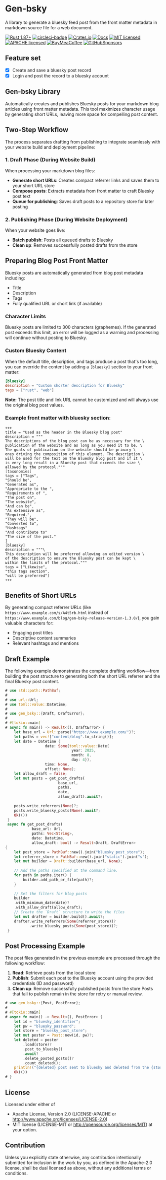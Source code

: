 # Gen-bsky

A library to generate a bluesky feed post from the front matter metadata in markdown source file for a web document.

[![Rust 1.87+][version-badge]][version-url]
[![circleci-badge]][circleci-url]
[![Crates.io][crates-badge]][crates-url]
[![Docs][docs-badge]][docs-url]
[![MIT licensed][mit-badge]][mit-url]
[![APACHE licensed][apache-badge]][apache-url]
[![BuyMeaCoffee][bmac-badge]][bmac-url]
[![GitHubSponsors][ghub-badge]][ghub-url]

[crates-badge]: https://img.shields.io/crates/v/gen-bsky.svg
[crates-url]: https://crates.io/crates/gen-bsky
[mit-badge]: https://img.shields.io/badge/license-MIT-blue.svg
[mit-url]: https://github.com/jerusdp/gen-bsky/blob/main/LICENSE-MIT
[apache-badge]: https://img.shields.io/badge/license-APACHE-blue.svg
[apache-url]: https://github.com/jerusdp/gen-bsky/blob/main/LICENSE-MIT
[circleci-badge]: https://dl.circleci.com/status-badge/img/gh/jerus-org/pcu/tree/main.svg?style=svg
[circleci-url]: https://dl.circleci.com/status-badge/redirect/gh/jerus-org/pcu/tree/main
[version-badge]: https://img.shields.io/badge/rust-1.81+-orange.svg
[version-url]: https://www.rust-lang.org
[docs-badge]:  https://docs.rs/gen-bsky/badge.svg
[docs-url]:  https://docs.rs/gen-bsky
[bmac-badge]: https://badgen.net/badge/icon/buymeacoffee?color=yellow&icon=buymeacoffee&label
[bmac-url]: https://buymeacoffee.com/jerusdp
[ghub-badge]: https://img.shields.io/badge/sponsor-30363D?logo=GitHub-Sponsors&logoColor=#white
[ghub-url]: https://github.com/sponsors/jerusdp

## Feature set

- [X] Create and save a bluesky post record
- [X] Login and post the record to a bluesky account

## Gen-bsky Library


Automatically creates and publishes Bluesky posts for your markdown blog
articles using front matter metadata. This tool maximizes character usage by
generating short URLs, leaving more space for compelling post content.

## Two-Step Workflow

The process separates drafting from publishing to integrate seamlessly with
your website build and deployment pipeline:

### 1. Draft Phase (During Website Build)

When processing your markdown blog files:
- **Generate short URLs**: Creates compact referrer links and saves them to
  your short URL store
- **Compose posts**: Extracts metadata from front matter to craft Bluesky
  post text
- **Queue for publishing**: Saves draft posts to a repository store for
  later posting

### 2. Publishing Phase (During Website Deployment)

When your website goes live:
- **Batch publish**: Posts all queued drafts to Bluesky
- **Clean up**: Removes successfully posted drafts from the store

## Preparing Blog Post Front Matter

Bluesky posts are automatically generated from blog post metadata including:
- Title
- Description  
- Tags
- Fully qualified URL or short link (if available)

### Character Limits

Bluesky posts are limited to 300 characters (graphemes). If the generated
post exceeds this limit, an error will be logged as a warning and processing
will continue without posting to Bluesky.

### Custom Bluesky Content

When the default title, description, and tags produce a post that's too long,
you can override the content by adding a `[bluesky]` section to your front matter:

```toml
[bluesky]
description = "Custom shorter description for Bluesky"
tags = ["rust", "web"]
```

**Note:** The post title and link URL cannot be customized and will always use
the original blog post values.

### Example front matter with bluesky section:

```
+++
title = "Used as the header in the Bluesky blog post"
description = """
The descriptions of the blog post can be as necessary for the \
publication of the website and as long as you need it to be. \
The goals of publication on the website should be primary \
ones driving the composition of this element. The description \
will be used for the text on the Bluesky blog post and if it \
is very long result in a Bluesky post that exceeds the size \
allowed by the protocol."""
[taxonomies]
tags = ["Tags",
"Should be",
"Generated as",
"Appropriate to the ",
"Requirements of ",
"The post on",
"The website",
"And can be",
"As extensive as",
"Required.",
"They will be",
"Converted to",
"Hashtags"
"And contribute to"
"The size of the post."
]
[bluesky]
description = """\
This description will be preferred allowing an edited version \
of the description to ensure the Bluesky post can be kept \
within the limits of the protocol."""
tags = ["Likewise",
"this tags section",
"will be preferred"]
+++
```

## Benefits of Short URLs

By generating compact referrer URLs (like `https://www.example.com/s/A4t5rb.html`
instead of `https://www.example.com/blog/gen-bsky-release-version-1.3.0/`), you gain
valuable characters for:
- Engaging post titles
- Descriptive content summaries
- Relevant hashtags and mentions

## Draft Example

The following example demonstrates the complete drafting workflow—from
building the post structure to generating both the short URL referrer and
the final Bluesky post content.

```rust should_panic
# use std::path::PathBuf;
#
# use url::Url;
# use toml::value::Datetime;
#
# use gen_bsky::{Draft, DraftError};
#
# #[tokio::main]
# async fn main() -> Result<(), DraftError> {
    let base_url = Url::parse("https://www.example.com/")?;
    let paths = vec!["content/blog".to_string()];
    let date = Datetime {
                  date: Some(toml::value::Date{
                              year: 2025,
                              month: 8,
                              day: 4}),
                  time: None,
                  offset: None};
    let allow_draft = false;
    let mut posts = get_post_drafts(
                        base_url,
                        paths,
                        date,
                        allow_draft).await?;
   
    posts.write_referrers(None)?;
    posts.write_bluesky_posts(None).await?;
    Ok(())
 }
 async fn get_post_drafts(
            base_url: Url,
            paths: Vec<String>,
            date: Datetime,
            allow_draft: bool) -> Result<Draft, DraftError>
{
    let post_store = PathBuf::new().join("bluesky_post_store");
    let referrer_store = PathBuf::new().join("static").join("s");
    let mut builder = Draft::builder(base_url, None);
   
    // Add the paths specified at the command line.
    for path in paths.iter() {
        builder.add_path_or_file(path)?;
    }
   
    // Set the filters for blog posts
    builder
    .with_minimum_date(date)?
    .with_allow_draft(allow_draft);
    // Create the `Draft` structure to write the files
    let mut drafter = builder.build().await?;
    drafter.write_referrers(Some(referrer_store))?
           .write_bluesky_posts(Some(post_store))?;
 }
```

## Post Processing Example

The post files generated in the previous example are processed through the
following workflow:
1. **Read**: Retrieve posts from the local store
2. **Publish**: Submit each post to the Bluesky account using the provided
  credentials (ID and password)
3. **Clean up**: Remove successfully published posts from the store
Posts that fail to publish remain in the store for retry or manual review.

```rust should_panic
# use gen_bsky::{Post, PostError};
#
# #[tokio::main]
# async fn main() -> Result<(), PostError> {
    let id = "bluesky_identifier";
    let pw = "bluesky_password";
    let store = "bluesky_post_store";
    let mut poster = Post::new(id, pw)?;
    let deleted = poster
        .load(store)?
        .post_to_bluesky()
        .await?
        .delete_posted_posts()?
        .count_deleted();
    println!("{deleted} post sent to bluesky and deleted from the {store}");
    Ok(())
# }   
```
## License

 Licensed under either of

- Apache License, Version 2.0 (LICENSE-APACHE or <http://www.apache.org/licenses/LICENSE-2.0>)
- MIT license (LICENSE-MIT or <http://opensource.org/licenses/MIT>)
 at your option.

## Contribution

 Unless you explicitly state otherwise, any contribution intentionally submitted for inclusion in the work by you, as defined in the Apache-2.0 license, shall be dual licensed as above, without any additional terms or conditions.

